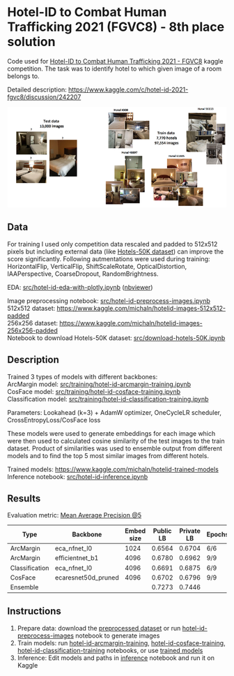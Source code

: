# Hotel-ID to Combat Human Trafficking 2021 (FGVC8) - 8th place solution
Code used for [Hotel-ID to Combat Human Trafficking 2021 - FGVC8](https://www.kaggle.com/c/hotel-id-2021-fgvc8) kaggle competition. The task was to identify hotel to which given image of a room belongs to.

Detailed description: https://www.kaggle.com/c/hotel-id-2021-fgvc8/discussion/242207

![alt text](doc/img/data_preview_small.png)

## Data
For training I used only competition data rescaled and padded to 512x512 pixels but including external data (like [Hotels-50K dataset](https://github.com/GWUvision/Hotels-50K)) can improve the score significantly. Following autmentations were used during training: HorizontalFlip, VerticalFlip, ShiftScaleRotate, OpticalDistortion, IAAPerspective, CoarseDropout, RandomBrightness.

EDA: [src/hotel-id-eda-with-plotly.ipynb](src/hotel-id-eda-with-plotly.ipynb) ([nbviewer](https://nbviewer.jupyter.org/github/michal-nahlik/kaggle-hotel-id-2021/blob/master/src/hotel-id-eda-with-plotly.ipynb))

Image preprocessing notebook: [src/hotel-id-preprocess-images.ipynb](src/hotel-id-preprocess-images.ipynb)<br>
512x512 dataset: https://www.kaggle.com/michaln/hotelid-images-512x512-padded<br>
256x256 dataset: https://www.kaggle.com/michaln/hotelid-images-256x256-padded<br>
Notebook to download Hotels-50K dataset: [src/download-hotels-50K.ipynb](/src/download-hotels-50K.ipynb)<br>


## Description
Trained 3 types of models with different backbones:<br>
ArcMargin model: [src/training/hotel-id-arcmargin-training.ipynb](src/training/hotel-id-arcmargin-training.ipynb)<br>
CosFace model: [src/training/hotel-id-cosface-training.ipynb](src/training/hotel-id-cosface-training.ipynb)<br>
Classification model: [src/training/hotel-id-classification-training.ipynb](src/training/hotel-id-classification-training.ipynb)<br>

Parameters: Lookahead (k=3) + AdamW optimizer, OneCycleLR scheduler, CrossEntropyLoss/CosFace loss

These models were used to generate embeddings for each image which were then used to calculated cosine similarity of the test images to the train dataset. Product of similarities was used to ensemble output from different models and to find the top 5 most similar images from different hotels.

Trained models: https://www.kaggle.com/michaln/hotelid-trained-models<br>
Inference notebook: [src/hotel-id-inference.ipynb](src/hotel-id-inference.ipynb)


## Results
Evaluation metric: [Mean Average Precision @5](https://www.kaggle.com/c/hotel-id-2021-fgvc8/overview/evaluation)

| Type | Backbone | Embed size | Public LB| Private LB | Epochs | 
| --- | --- | --- | --- | --- | --- |
| ArcMargin | eca_nfnet_l0 | 1024 | 0.6564 | 0.6704 | 6/6 |
| ArcMargin | efficientnet_b1 | 4096 | 0.6780 | 0.6962 | 9/9 |
| Classification | eca_nfnet_l0 | 4096 | 0.6691 | 0.6875 | 6/9|
| CosFace | ecaresnet50d_pruned| 4096 | 0.6702 | 0.6796 | 9/9 |
| Ensemble |  |  | 0.7273 | 0.7446 | |



## Instructions
1) Prepare data: download the [preprocessed dataset](https://www.kaggle.com/michaln/hotelid-images-512x512-padded) or run [hotel-id-preprocess-images](src/hotel-id-preprocess-images.ipynb) notebook to generate images
2) Train models: run [hotel-id-arcmargin-training](src/training/hotel-id-arcmargin-training.ipynb), [hotel-id-cosface-training](src/training/hotel-id-cosface-training.ipynb), [hotel-id-classification-training](src/training/hotel-id-classification-training.ipynb) notebooks, or use [trained models](https://www.kaggle.com/michaln/hotelid-trained-models)
3) Inference: Edit models and paths in [inference](src/hotel-id-inference.ipynb) notebook and run it on Kaggle

## 